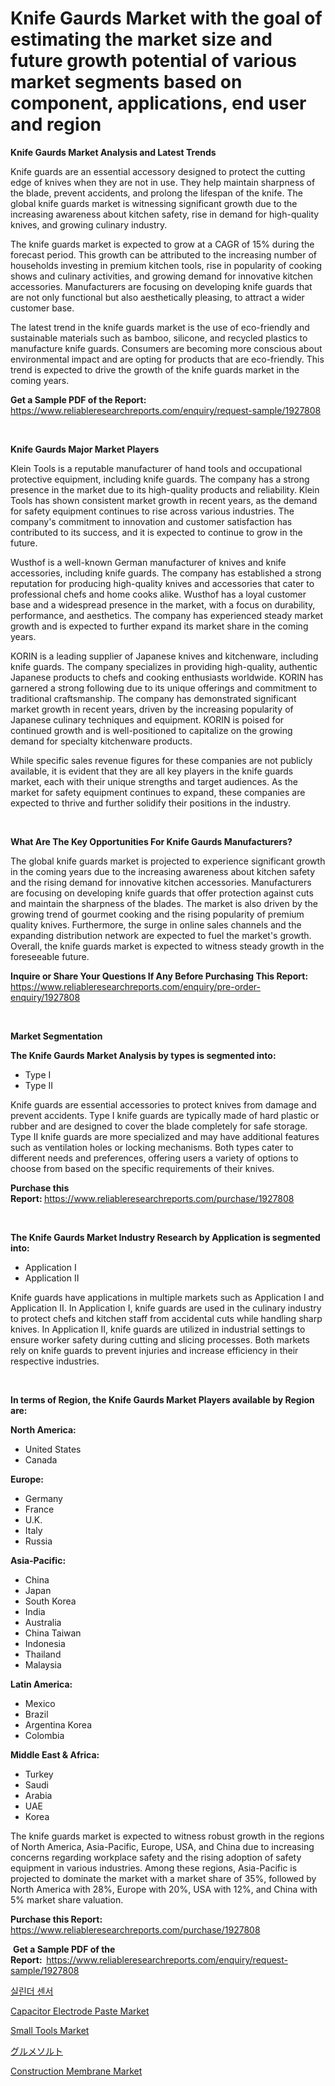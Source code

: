 <p><h1>Knife Gaurds Market with the goal of estimating the market size and future growth potential of various market segments based on component, applications, end user and region</h1></p><p><strong>Knife Gaurds Market Analysis and Latest Trends</strong></p>
<p><p>Knife guards are an essential accessory designed to protect the cutting edge of knives when they are not in use. They help maintain sharpness of the blade, prevent accidents, and prolong the lifespan of the knife. The global knife guards market is witnessing significant growth due to the increasing awareness about kitchen safety, rise in demand for high-quality knives, and growing culinary industry.</p><p>The knife guards market is expected to grow at a CAGR of 15% during the forecast period. This growth can be attributed to the increasing number of households investing in premium kitchen tools, rise in popularity of cooking shows and culinary activities, and growing demand for innovative kitchen accessories. Manufacturers are focusing on developing knife guards that are not only functional but also aesthetically pleasing, to attract a wider customer base.</p><p>The latest trend in the knife guards market is the use of eco-friendly and sustainable materials such as bamboo, silicone, and recycled plastics to manufacture knife guards. Consumers are becoming more conscious about environmental impact and are opting for products that are eco-friendly. This trend is expected to drive the growth of the knife guards market in the coming years.</p></p>
<p><strong>Get a Sample PDF of the Report:&nbsp;</strong> <a href="https://www.reliableresearchreports.com/enquiry/request-sample/1927808">https://www.reliableresearchreports.com/enquiry/request-sample/1927808</a></p>
<p>&nbsp;</p>
<p><strong>Knife Gaurds Major Market Players</strong></p>
<p><p>Klein Tools is a reputable manufacturer of hand tools and occupational protective equipment, including knife guards. The company has a strong presence in the market due to its high-quality products and reliability. Klein Tools has shown consistent market growth in recent years, as the demand for safety equipment continues to rise across various industries. The company's commitment to innovation and customer satisfaction has contributed to its success, and it is expected to continue to grow in the future.</p><p>Wusthof is a well-known German manufacturer of knives and knife accessories, including knife guards. The company has established a strong reputation for producing high-quality knives and accessories that cater to professional chefs and home cooks alike. Wusthof has a loyal customer base and a widespread presence in the market, with a focus on durability, performance, and aesthetics. The company has experienced steady market growth and is expected to further expand its market share in the coming years.</p><p>KORIN is a leading supplier of Japanese knives and kitchenware, including knife guards. The company specializes in providing high-quality, authentic Japanese products to chefs and cooking enthusiasts worldwide. KORIN has garnered a strong following due to its unique offerings and commitment to traditional craftsmanship. The company has demonstrated significant market growth in recent years, driven by the increasing popularity of Japanese culinary techniques and equipment. KORIN is poised for continued growth and is well-positioned to capitalize on the growing demand for specialty kitchenware products.</p><p>While specific sales revenue figures for these companies are not publicly available, it is evident that they are all key players in the knife guards market, each with their unique strengths and target audiences. As the market for safety equipment continues to expand, these companies are expected to thrive and further solidify their positions in the industry.</p></p>
<p>&nbsp;</p>
<p><strong>What Are The Key Opportunities For Knife Gaurds Manufacturers?</strong></p>
<p><p>The global knife guards market is projected to experience significant growth in the coming years due to the increasing awareness about kitchen safety and the rising demand for innovative kitchen accessories. Manufacturers are focusing on developing knife guards that offer protection against cuts and maintain the sharpness of the blades. The market is also driven by the growing trend of gourmet cooking and the rising popularity of premium quality knives. Furthermore, the surge in online sales channels and the expanding distribution network are expected to fuel the market's growth. Overall, the knife guards market is expected to witness steady growth in the foreseeable future.</p></p>
<p><strong>Inquire or Share Your Questions If Any Before Purchasing This Report:</strong> <a href="https://www.reliableresearchreports.com/enquiry/pre-order-enquiry/1927808">https://www.reliableresearchreports.com/enquiry/pre-order-enquiry/1927808</a></p>
<p>&nbsp;</p>
<p><strong>Market Segmentation</strong></p>
<p><strong>The Knife Gaurds Market Analysis by types is segmented into:</strong></p>
<p><ul><li>Type I</li><li>Type II</li></ul></p>
<p><p>Knife guards are essential accessories to protect knives from damage and prevent accidents. Type I knife guards are typically made of hard plastic or rubber and are designed to cover the blade completely for safe storage. Type II knife guards are more specialized and may have additional features such as ventilation holes or locking mechanisms. Both types cater to different needs and preferences, offering users a variety of options to choose from based on the specific requirements of their knives.</p></p>
<p><strong>Purchase this Report:&nbsp;</strong><a href="https://www.reliableresearchreports.com/purchase/1927808">https://www.reliableresearchreports.com/purchase/1927808</a></p>
<p>&nbsp;</p>
<p><strong>The Knife Gaurds Market Industry Research by Application is segmented into:</strong></p>
<p><ul><li>Application I</li><li>Application II</li></ul></p>
<p><p>Knife guards have applications in multiple markets such as Application I and Application II. In Application I, knife guards are used in the culinary industry to protect chefs and kitchen staff from accidental cuts while handling sharp knives. In Application II, knife guards are utilized in industrial settings to ensure worker safety during cutting and slicing processes. Both markets rely on knife guards to prevent injuries and increase efficiency in their respective industries.</p></p>
<p>&nbsp;</p>
<p><strong>In terms of Region, the Knife Gaurds Market Players available by Region are:</strong></p>
<p>
    <p> <strong> North America: </strong>
        <ul>
            <li>United States</li>
            <li>Canada</li>
        </ul>
        </p> 
    <p> <strong> Europe: </strong>
        <ul>
            <li>Germany</li>
            <li>France</li>
            <li>U.K.</li>
            <li>Italy</li>
            <li>Russia</li>
        </ul>
        </p> 
    <p> <strong> Asia-Pacific: </strong>
        <ul>
            <li>China</li>
            <li>Japan</li>
            <li>South Korea</li>
            <li>India</li>
            <li>Australia</li>
            <li>China Taiwan</li>
            <li>Indonesia</li>
            <li>Thailand</li>
            <li>Malaysia</li>
        </ul>
        </p> 
    <p> <strong> Latin America: </strong>
        <ul>
            <li>Mexico</li>
            <li>Brazil</li>
            <li>Argentina Korea</li>
            <li>Colombia</li>
        </ul>
        </p> 
    <p> <strong> Middle East & Africa: </strong>
        <ul>
            <li>Turkey</li>
            <li>Saudi</li>
            <li>Arabia</li>
            <li>UAE</li>
            <li>Korea</li>
        </ul>
    </p>
    </p>
<p><p>The knife guards market is expected to witness robust growth in the regions of North America, Asia-Pacific, Europe, USA, and China due to increasing concerns regarding workplace safety and the rising adoption of safety equipment in various industries. Among these regions, Asia-Pacific is projected to dominate the market with a market share of 35%, followed by North America with 28%, Europe with 20%, USA with 12%, and China with 5% market share valuation.</p></p>
<p><strong>Purchase this Report: </strong><a href="https://www.reliableresearchreports.com/purchase/1927808">https://www.reliableresearchreports.com/purchase/1927808</a></p>
<p>&nbsp;<strong>Get a Sample PDF of the Report:&nbsp;&nbsp;</strong><a href="https://www.reliableresearchreports.com/enquiry/request-sample/1927808">https://www.reliableresearchreports.com/enquiry/request-sample/1927808</a></p>
<p><strong></strong></p>
<p><p><a href="https://medium.com/@sxxncxs5997177/%EC%8B%A4%EB%A6%B0%EB%8D%94-%EC%84%BC%EC%84%9C-%EC%8B%9C%EC%9E%A5-%EC%9D%B8%EC%82%AC%EC%9D%B4%ED%8A%B8-%EC%8B%9C%EC%9E%A5-%EB%8F%99%ED%96%A5-%EC%84%B1%EC%9E%A5-2024%EB%85%84%EB%B6%80%ED%84%B0-2031%EB%85%84%EA%B9%8C%EC%A7%80-%EB%B0%9C%ED%91%9C%EB%90%9C-%EC%98%88%EC%B8%A1-b17649d1700b">실린더 센서</a></p><p><a href="https://issuu.com/reportprime-2/docs/capacitor-electrode-paste-market-size-2030.pptx">Capacitor Electrode Paste Market</a></p><p><a href="https://github.com/mancsybtousav/Market-Research-Report-List-1/blob/main/small-tools-market.md">Small Tools Market</a></p><p><a href="https://medium.com/@chandlermcclure1949/%E3%82%B0%E3%83%AB%E3%83%A1%E5%A1%A9%E5%B8%82%E5%A0%B4%E8%AA%BF%E6%9F%BB%E3%83%AC%E3%83%9D%E3%83%BC%E3%83%88-%E3%81%9D%E3%81%AE%E6%AD%B4%E5%8F%B2%E3%81%A82031%E5%B9%B4%E3%81%8B%E3%82%892031%E5%B9%B4%E3%81%BE%E3%81%A7%E3%81%AE%E4%BA%88%E6%B8%AC-5983e085853d">グルメソルト</a></p><p><a href="https://view.publitas.com/reportprime-1/construction-membrane-market-challenges-opportunities-and-growth-drivers-and-major-market-players-forecasted-for-period-from-2024-2031/">Construction Membrane Market</a></p></p>